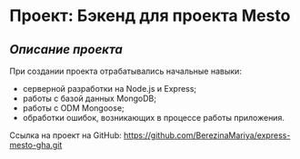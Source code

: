 # Проект: Бэкенд для проекта Mesto
## _Описание проекта_ 
При создании проекта отрабатывались начальные навыки:  
* cерверной разработки на Node.js и Express;
* работы с базой данных MongoDB;
* работы с ODM Mongoose;
* обработки ошибок, возникающих в процессе работы приложения.

Ссылка на проект на GitHub: https://github.com/BerezinaMariya/express-mesto-gha.git
